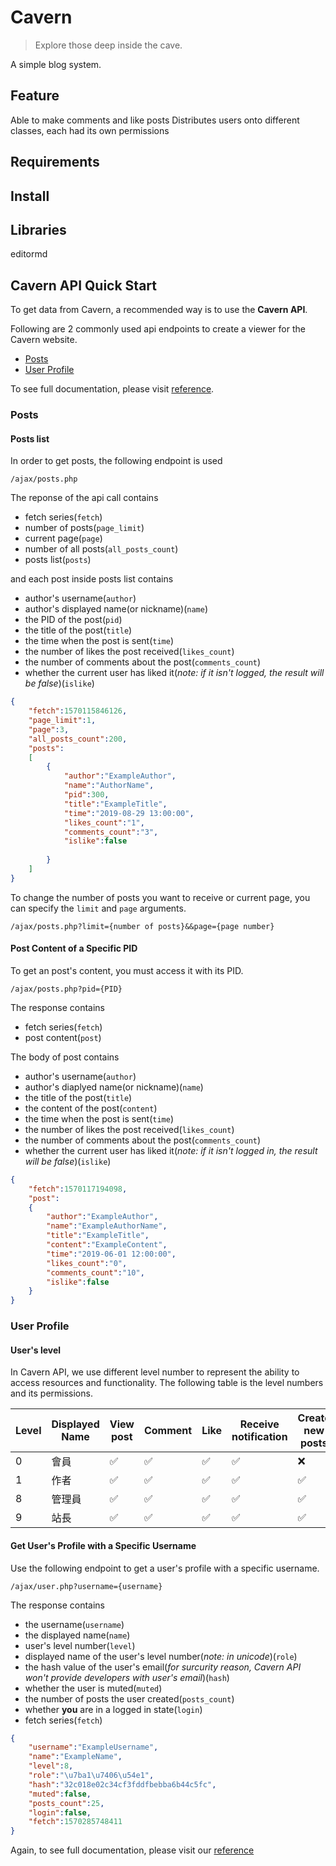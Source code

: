 # Cavern
> Explore those deep inside the cave.  

A simple blog system.

## Feature
Able to make comments and like posts
Distributes users onto different classes, each had its own permissions
## Requirements

## Install

## Libraries
editormd

## Cavern API Quick Start
To get data from Cavern, a recommended way is to use the **Cavern API**.

Following are 2 commonly used api endpoints to create a viewer for the Cavern website.

- [Posts](#Posts)
- [User Profile](#User-Profile)

To see full documentation, please visit [reference](reference.md).

### Posts
#### Posts list
In order to get posts, the following endpoint is used
```
/ajax/posts.php
```
The reponse of the api call contains 
- fetch series(```fetch```)
- number of posts(```page_limit```)
- current page(```page```)
- number of all posts(```all_posts_count```)
- posts list(```posts```)

and each post inside posts list contains
- author's username(```author```)
- author's displayed name(or nickname)(```name```)
- the PID of the post(```pid```)
- the title of the post(```title```)
- the time when the post is sent(```time```)
- the number of likes the post received(```likes_count```)
- the number of comments about the post(```comments_count```)
- whether the current user has liked it(*note: if it isn't logged, the result will be false*)(```islike```)

```json
{
    "fetch":1570115846126,
    "page_limit":1,
    "page":3,
    "all_posts_count":200,
    "posts":
    [
        {
            "author":"ExampleAuthor", 
            "name":"AuthorName",
            "pid":300,
            "title":"ExampleTitle",
            "time":"2019-08-29 13:00:00",
            "likes_count":"1",
            "comments_count":"3",
            "islike":false
            
        }
    ]
}
```
To change the number of posts you want to receive or current page, you can specify the  ```limit``` and ```page``` arguments.

```
/ajax/posts.php?limit={number of posts}&&page={page number}
```

#### Post Content of a Specific PID
To get an post's content, you must access it with its PID.
```
/ajax/posts.php?pid={PID}
```
The response contains 
- fetch series(```fetch```)
- post content(```post```)

The body of post contains
- author's username(```author```)
- author's diaplyed name(or nickname)(```name```)
- the title of the post(```title```)
- the content of the post(```content```)
- the time when the post is sent(```time```)
- the number of likes the post received(```likes_count```)
- the number of comments about the post(```comments_count```)
- whether the current user has liked it(*note: if it isn't logged in, the result will be false*)(```islike```)

```json
{
    "fetch":1570117194098,
    "post":
    {
        "author":"ExampleAuthor",
        "name":"ExampleAuthorName",
        "title":"ExampleTitle",
        "content":"ExampleContent",
        "time":"2019-06-01 12:00:00",
        "likes_count":"0",
        "comments_count":"10",
        "islike":false
    }
}
```

### User Profile

#### User's level
In Cavern API, we use different level number to represent the ability to access resources and functionality. 
The following table is the level numbers and its permissions.

Level | Displayed Name | View post | Comment | Like | Receive notification | Create new posts | Edit posts | Delete posts | 
------ | ------------------- | ------------ | ----------- | ----- | ---------------------- | -------------------- | ------------| -------------
0       | 會員                    | ✅ | ✅ | ✅ | ✅ | ❌ | ❌ | ❌ 
1       | 作者                    | ✅ | ✅ | ✅ | ✅ | ✅ | him/herself | him/herself | him/herself |
8       | 管理員                | ✅ | ✅ | ✅ | ✅ | ✅ | all | all | all
9       | 站長                    | ✅ | ✅ | ✅ | ✅ | ✅ | all | all | all 

#### Get User's Profile with a Specific Username
Use the following endpoint to get a user's profile with a specific username.
```
/ajax/user.php?username={username}
```
The response contains
- the username(```username```)
- the displayed name(```name```)
- user's level number(```level```)
- displayed name of the user's level number(*note: in unicode*)(```role```)
- the hash value of the user's email(*for surcurity reason, Cavern API won't provide developers with user's email*)(```hash```)
- whether the user is muted(```muted```)
- the number of posts the user created(```posts_count```)
- whether **you** are in a logged in state(```login```)
- fetch series(```fetch```)

```json
{
    "username":"ExampleUsername",
    "name":"ExampleName",
    "level":8,
    "role":"\u7ba1\u7406\u54e1",
    "hash":"32c018e02c34cf3fddfbebba6b44c5fc",
    "muted":false,
    "posts_count":25,
    "login":false,
    "fetch":1570285748411
}
```

Again, to see full documentation, please visit our [reference](reference.md)
